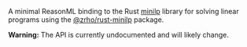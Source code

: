 A minimal ReasonML binding to the Rust
[minilp](https://github.com/ztlpn/minilp/) library for solving linear programs
using the [@zrho/rust-minilp](https://github.com/zrho/rust-minilp) package.

**Warning:** The API is currently undocumented and will likely change.
